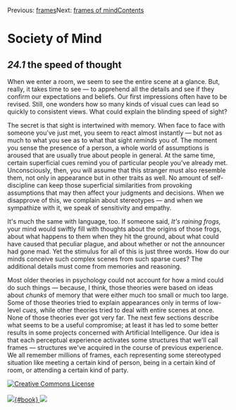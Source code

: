 <div class="chapnav">

<span class="prev">Previous: [frames](./som-24.html)</span><span
class="next">Next: [frames of mind](./som-24.2.html)</span><span
class="contents">[Contents](index.html)</span>
<div class="titlebar">

Society of Mind
===============

</div>

</div>

*24.1* the speed of thought
---------------------------

When we enter a room, we seem to see the entire scene at a glance. But,
really, it takes time to see — to apprehend all the details and see if
they confirm our expectations and beliefs. Our first impressions often
have to be revised. Still, one wonders how so many kinds of visual cues
can lead so quickly to consistent views. What could explain the blinding
speed of sight?

The secret is that sight is intertwined with memory. When face to face
with someone you've just met, you seem to react almost instantly — but
not as much to what you see as to what that sight *reminds* you of. The
moment you sense the presence of a person, a whole world of assumptions
is aroused that are usually true about people in general. At the same
time, certain superficial cues remind you of particular people you've
already met. Unconsciously, then, you will assume that this stranger
must also resemble them, not only in appearance but in other traits as
well. No amount of self-discipline can keep those superficial
similarities from provoking assumptions that may then affect your
judgments and decisions. When we disapprove of this, we complain about
stereotypes — and when we sympathize with it, we speak of sensitivity
and empathy.

It's much the same with language, too. If someone said, *It's raining
frogs,* your mind would swiftly fill with thoughts about the origins of
those frogs, about what happens to them when they hit the ground, about
what could have caused that peculiar plague, and about whether or not
the announcer had gone mad. Yet the stimulus for all of this is just
three words. How do our minds conceive such complex scenes from such
sparse cues? The additional details must come from memories and
reasoning.

Most older theories in psychology could not account for how a mind could
do such things — because, I think, those theories were based on ideas
about *chunks* of memory that were either much too small or much too
large. Some of those theories tried to explain appearances only in terms
of low-level *cues,* while other theories tried to deal with entire
scenes at once. None of those theories ever got very far. The next few
sections describe what seems to be a useful compromise; at least it has
led to some better results in some projects concerned with Artificial
Intelligence. Our idea is that each perceptual experience activates some
structures that we'll call frames — structures we've acquired in the
course of previous experience. We all remember millions of frames, each
representing some stereotyped situation like meeting a certain kind of
person, being in a certain kind of room, or attending a certain kind of
party.

<div class="footer">

[![Creative Commons
License](http://i.creativecommons.org/l/by-nc-sa/3.0/80x15.png)](http://creativecommons.org/licenses/by-nc-sa/3.0/deed.en_US)\
\
[![](./images/som_book.jpeg){#book}
![](./images/a_logo_17.gif)](http://www.amazon.com/gp/product/0671657135?ie=UTF8&camp=1789&creativeASIN=0671657135&linkCode=xm2&tag=marvinminsky)

</div>
